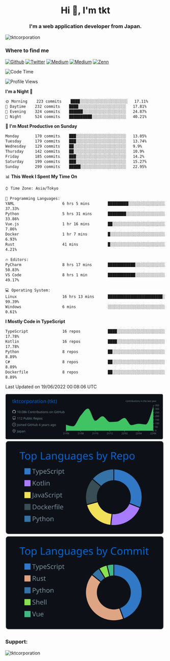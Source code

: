 <h1 align="center">Hi 👋, I'm tkt</h1>
<h3 align="center">I'm a web application developer from Japan.</h3>

<p align="left"> <img src="https://komarev.com/ghpvc/?username=tktcorporation&label=Profile%20views&color=0e75b6&style=flat" alt="tktcorporation" /> </p>

<h3>Where to find me</h3>
<p>
<a href="https://github.com/tktcorporation" target="_blank"><img alt="Github" src="https://img.shields.io/badge/GitHub-%2312100E.svg?&style=for-the-badge&logo=Github&logoColor=white" /></a>
<a href="https://twitter.com/tktcorporation" target="_blank"><img alt="Twitter" src="https://img.shields.io/badge/twitter-%231DA1F2.svg?&style=for-the-badge&logo=twitter&logoColor=white" /></a>
<a href="https://www.linkedin.com/in/tktcorporation" target="_blank"><img alt="Medium" src="https://img.shields.io/badge/linkdin-0a66c2.svg?&style=for-the-badge&logo=linkedin&logoColor=white" /></a>
<a href="https://qiita.com/tktcorporation" target="_blank"><img alt="Medium" src="https://img.shields.io/badge/qiita-55C500.svg?&style=for-the-badge&logo=qiita&logoColor=white" /></a>
<a href="https://zenn.dev/tktcorporation" target="_blank"><img alt="Zenn" src="https://img.shields.io/badge/Zenn-3EA8FF.svg?&style=for-the-badge&logo=Zenn&logoColor=white" /></a>
</p>
  
<!--START_SECTION:waka-->
![Code Time](http://img.shields.io/badge/Code%20Time-0%20secs-blue)

![Profile Views](http://img.shields.io/badge/Profile%20Views-4-blue)

**I'm a Night 🦉** 

```text
🌞 Morning    223 commits    ████░░░░░░░░░░░░░░░░░░░░░   17.11% 
🌆 Daytime    232 commits    ████░░░░░░░░░░░░░░░░░░░░░   17.81% 
🌃 Evening    324 commits    ██████░░░░░░░░░░░░░░░░░░░   24.87% 
🌙 Night      524 commits    ██████████░░░░░░░░░░░░░░░   40.21%

```
📅 **I'm Most Productive on Sunday** 

```text
Monday       170 commits    ███░░░░░░░░░░░░░░░░░░░░░░   13.05% 
Tuesday      179 commits    ███░░░░░░░░░░░░░░░░░░░░░░   13.74% 
Wednesday    129 commits    ██░░░░░░░░░░░░░░░░░░░░░░░   9.9% 
Thursday     142 commits    ██░░░░░░░░░░░░░░░░░░░░░░░   10.9% 
Friday       185 commits    ███░░░░░░░░░░░░░░░░░░░░░░   14.2% 
Saturday     199 commits    ███░░░░░░░░░░░░░░░░░░░░░░   15.27% 
Sunday       299 commits    █████░░░░░░░░░░░░░░░░░░░░   22.95%

```


📊 **This Week I Spent My Time On** 

```text
⌚︎ Time Zone: Asia/Tokyo

💬 Programming Languages: 
YAML                     6 hrs 5 mins        █████████░░░░░░░░░░░░░░░░   37.33% 
Python                   5 hrs 31 mins       ████████░░░░░░░░░░░░░░░░░   33.86% 
Vue.js                   1 hr 16 mins        ██░░░░░░░░░░░░░░░░░░░░░░░   7.86% 
Docker                   1 hr 7 mins         █░░░░░░░░░░░░░░░░░░░░░░░░   6.93% 
Rust                     41 mins             █░░░░░░░░░░░░░░░░░░░░░░░░   4.21%

🔥 Editors: 
PyCharm                  8 hrs 17 mins       ████████████░░░░░░░░░░░░░   50.83% 
VS Code                  8 hrs 1 min         ████████████░░░░░░░░░░░░░   49.17%

💻 Operating System: 
Linux                    16 hrs 13 mins      ████████████████████████░   99.39% 
Windows                  6 mins              ░░░░░░░░░░░░░░░░░░░░░░░░░   0.61%

```

**I Mostly Code in TypeScript** 

```text
TypeScript               16 repos            ████░░░░░░░░░░░░░░░░░░░░░   17.78% 
Kotlin                   16 repos            ████░░░░░░░░░░░░░░░░░░░░░   17.78% 
Python                   8 repos             ██░░░░░░░░░░░░░░░░░░░░░░░   8.89% 
C#                       8 repos             ██░░░░░░░░░░░░░░░░░░░░░░░   8.89% 
Dockerfile               8 repos             ██░░░░░░░░░░░░░░░░░░░░░░░   8.89%

```



 Last Updated on 19/06/2022 00:08:06 UTC
<!--END_SECTION:waka-->

[![](https://raw.githubusercontent.com/tktcorporation/tktcorporation/master/profile-summary-card-output/github_dark/0-profile-details.svg)](https://github.com/vn7n24fzkq/github-profile-summary-cards)
[![](https://raw.githubusercontent.com/tktcorporation/tktcorporation/master/profile-summary-card-output/github_dark/1-repos-per-language.svg)](https://github.com/vn7n24fzkq/github-profile-summary-cards) [![](https://raw.githubusercontent.com/tktcorporation/tktcorporation/master/profile-summary-card-output/github_dark/2-most-commit-language.svg)](https://github.com/vn7n24fzkq/github-profile-summary-cards)

<h3 align="left">Support:</h3>
<p><a href="https://www.buymeacoffee.com/tktcorporation"> <img align="left" src="https://cdn.buymeacoffee.com/buttons/v2/default-yellow.png" height="50" width="210" alt="tktcorporation" /></a></p><br><br>
